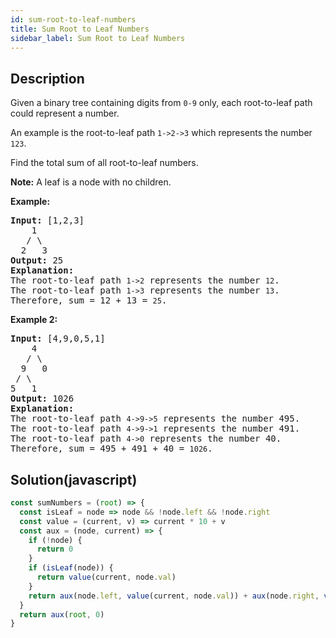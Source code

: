 ```yaml
---
id: sum-root-to-leaf-numbers
title: Sum Root to Leaf Numbers
sidebar_label: Sum Root to Leaf Numbers
---
```

## Description
<div class="description">
<p>Given a binary tree containing digits from <code>0-9</code> only, each root-to-leaf path could represent a number.</p>

<p>An example is the root-to-leaf path <code>1-&gt;2-&gt;3</code> which represents the number <code>123</code>.</p>

<p>Find the total sum of all root-to-leaf numbers.</p>

<p><strong>Note:</strong>&nbsp;A leaf is a node with no children.</p>

<p><strong>Example:</strong></p>

<pre>
<strong>Input:</strong> [1,2,3]
    1
   / \
  2   3
<strong>Output:</strong> 25
<strong>Explanation:</strong>
The root-to-leaf path <code>1-&gt;2</code> represents the number <code>12</code>.
The root-to-leaf path <code>1-&gt;3</code> represents the number <code>13</code>.
Therefore, sum = 12 + 13 = <code>25</code>.</pre>

<p><strong>Example 2:</strong></p>

<pre>
<strong>Input:</strong> [4,9,0,5,1]
    4
   / \
  9   0
&nbsp;/ \
5   1
<strong>Output:</strong> 1026
<strong>Explanation:</strong>
The root-to-leaf path <code>4-&gt;9-&gt;5</code> represents the number 495.
The root-to-leaf path <code>4-&gt;9-&gt;1</code> represents the number 491.
The root-to-leaf path <code>4-&gt;0</code> represents the number 40.
Therefore, sum = 495 + 491 + 40 = <code>1026</code>.</pre>

</div>

## Solution(javascript)
```javascript
const sumNumbers = (root) => {
  const isLeaf = node => node && !node.left && !node.right
  const value = (current, v) => current * 10 + v
  const aux = (node, current) => {
    if (!node) {
      return 0
    }
    if (isLeaf(node)) {
      return value(current, node.val)
    }
    return aux(node.left, value(current, node.val)) + aux(node.right, value(current, node.val))
  }
  return aux(root, 0)
}
```